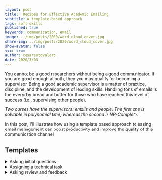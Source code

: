 ```yaml
---
layout: post
title:  Recipes for Effective Academic Emailing
subtitle: A template-based approach
tags: soft-skills
published: true
keywords: communication, email
image: ../img/posts/2020/word_cloud_cover.jpg
share-img: ../img/posts/2020/word_cloud_cover.jpg
show-avatar: false
toc: true
author: cesarsotovalero
date: 2020/3/03
---
```


You cannot be a good researchers without being a good communicator. If you are good enough at both, they you may qualify for becoming a supervisor. Being a good academic supervisor is a matter of practice, discipline, and the development of leading skills. Handling tons of emails is the everyday bread and butter for those who have reached this level of success (i.e., supervising other people). 

<aside class="quote">
    <em>Two curses have the supervisors: emails and people. The first one is solvable in polynomial time; whereas the second is NP-Complete.</em>
</aside>

In this post, I'll illustrate how using a template based approach to easing email management can boost productivity and improve the quality of this communication channel.

<!-- @todo #19  explain we academics love emailing -->

## Templates

<details><summary>Asking initial questions</summary>
<p>
Hi XXX,<br/>
<br/>
Nice to meet you.
<br/>
As a starting point for our conversation, I would like to know more about you.<br/>
* What's your best research writing achievement (report, dissertation, paper)? (please send it to me)<br/>
* What's your best programming achievement (explain the domain, programming language, software stack, role in the team)?<br/>
* What accomplishments are you most proud of?<br/>
* What's your biggest failure?<br/>
<br/>
Best regards,
XXX
<br/>
</p>
</details>

<details><summary>Assigning a technical task</summary>
Hi XXX,<br/>
<br/>
Now I'd like to give you a technical task.<br/>
<br/>
Your task is XXX.<br/>
<br/>
The task is deliberately very open because this is how research works. In case of problems (and there will be some), don't hesitate to make simplifying assumptions in order to achieve something meaningful.<br/>
<br/>
Then, I ask you to write a short document explaining the outcome of this task and your reflection on it. If you're not successful, you can reflect about the main difficulties you faced.<br/>
<br/>
When could you send me this document?<br/>
<br/>
Best,<br/>
XXX
</details>


<details><summary>Asking review and feedback</summary>
<p>
Hi XXX,<br/>
<br/>
I hope your review to be almost-comically brutal.
<br/>
Best regards,
XXX
<br/>
</p>
</details>




